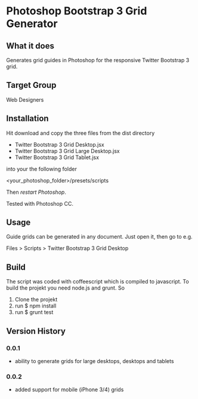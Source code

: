 # Photoshop Bootstrap 3 Grid Generator

## What it does

Generates grid guides in Photoshop for the responsive Twitter Bootstrap 3 grid.

## Target Group

Web Designers

## Installation

Hit download and copy the three files from the dist directory

- Twitter Bootstrap 3 Grid Desktop.jsx
- Twitter Bootstrap 3 Grid Large Desktop.jsx
- Twitter Bootstrap 3 Grid Tablet.jsx

into your the following folder

<your_photoshop_folder>/presets/scripts

Then *restart Photoshop*.

Tested with Photoshop CC.

## Usage

Guide grids can be generated in any document. Just open it, then go to e.g.

Files > Scripts > Twitter Bootstrap 3 Grid Desktop

## Build

The script was coded with coffeescript which is compiled to javascript. To build the
projekt you need node.js and grunt. So

1. Clone the projekt
2. run $ npm install
3. run $ grunt test

## Version History

### 0.0.1
- ability to generate grids for large desktops, desktops and tablets

### 0.0.2
- added support for mobile (iPhone 3/4) grids